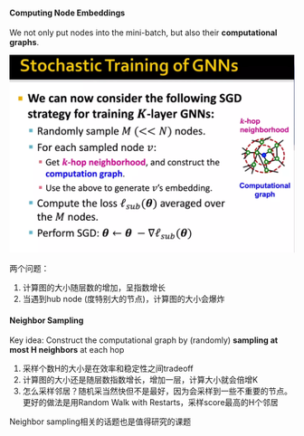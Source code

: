 #### Computing Node Embeddings

We not only put nodes into the mini-batch, but also their **computational graphs**.

![image-20220725210802623](..\pics\Stochastic_training_of_GNN.png)

两个问题：

1. 计算图的大小随层数的增加，呈指数增长
2. 当遇到hub node (度特别大的节点)，计算图的大小会爆炸

#### Neighbor Sampling

Key idea: Construct the computational graph by (randomly) **sampling at most H neighbors** at each hop

1. 采样个数H的大小是在效率和稳定性之间tradeoff
2. 计算图的大小还是随层数指数增长，增加一层，计算大小就会倍增K
3. 怎么采样邻居？随机采当然快但不是最好，因为会采样到一些不重要的节点。更好的做法是用Random Walk with Restarts，采样score最高的H个邻居

Neighbor sampling相关的话题也是值得研究的课题

